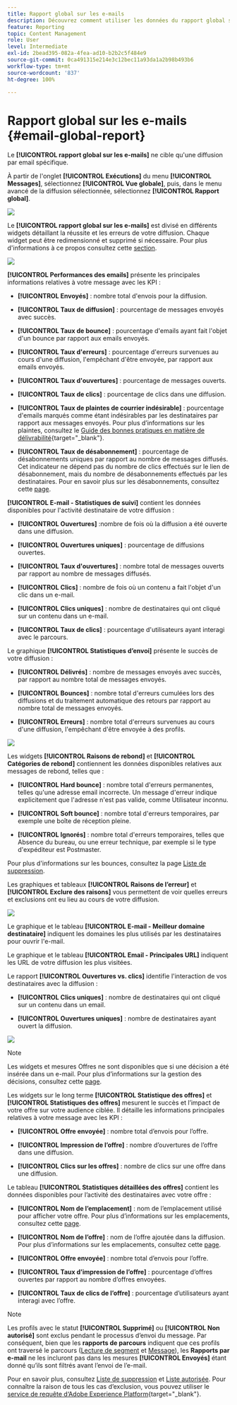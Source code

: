 ```yaml
---
title: Rapport global sur les e-mails
description: Découvrez comment utiliser les données du rapport global sur les e-mails
feature: Reporting
topic: Content Management
role: User
level: Intermediate
exl-id: 2bead395-082a-4fea-ad10-b2b2c5f484e9
source-git-commit: 0ca491315e214e3c12bec11a93da1a2b98b493b6
workflow-type: tm+mt
source-wordcount: '837'
ht-degree: 100%

---
```


# Rapport global sur les e-mails {#email-global-report}

Le **[!UICONTROL rapport global sur les e-mails]** ne cible qu&#39;une diffusion par email spécifique.

À partir de l&#39;onglet **[!UICONTROL Exécutions]** du menu **[!UICONTROL Messages]**, sélectionnez **[!UICONTROL Vue globale]**, puis, dans le menu avancé de la diffusion sélectionnée, sélectionnez **[!UICONTROL Rapport global]**.

![](assets/global_report_3.png)

Le **[!UICONTROL rapport global sur les e-mails]** est divisé en différents widgets détaillant la réussite et les erreurs de votre diffusion. Chaque widget peut être redimensionné et supprimé si nécessaire. Pour plus d&#39;informations à ce propos consultez cette [section](global-report.md#modify-dashboard).

![](assets/global_report_4.png)

**[!UICONTROL Performances des emails]** présente les principales informations relatives à votre message avec les KPI :

* **[!UICONTROL Envoyés]** : nombre total d&#39;envois pour la diffusion.

* **[!UICONTROL Taux de diffusion]** : pourcentage de messages envoyés avec succès.

* **[!UICONTROL Taux de bounce]** : pourcentage d&#39;emails ayant fait l&#39;objet d&#39;un bounce par rapport aux emails envoyés.

* **[!UICONTROL Taux d&#39;erreurs]** : pourcentage d&#39;erreurs survenues au cours d&#39;une diffusion, l&#39;empêchant d&#39;être envoyée, par rapport aux emails envoyés.

* **[!UICONTROL Taux d&#39;ouvertures]** : pourcentage de messages ouverts.

* **[!UICONTROL Taux de clics]** : pourcentage de clics dans une diffusion.

* **[!UICONTROL Taux de plaintes de courrier indésirable]** : pourcentage d&#39;emails marqués comme étant indésirables par les destinataires par rapport aux messages envoyés. Pour plus d’informations sur les plaintes, consultez le [Guide des bonnes pratiques en matière de délivrabilité](https://experienceleague.adobe.com/docs/deliverability-learn/deliverability-best-practice-guide/metrics-for-deliverability/complaints.html?lang=fr#metrics-for-deliverability){target=&quot;_blank&quot;}.

* **[!UICONTROL Taux de désabonnement]** : pourcentage de désabonnements uniques par rapport au nombre de messages diffusés. Cet indicateur ne dépend pas du nombre de clics effectués sur le lien de désabonnement, mais du nombre de désabonnements effectués par les destinataires. Pour en savoir plus sur les désabonnements, consultez cette [page](../messages/consent.md).

**[!UICONTROL E-mail - Statistiques de suivi]** contient les données disponibles pour l&#39;activité destinataire de votre diffusion :

* **[!UICONTROL Ouvertures]** :nombre de fois où la diffusion a été ouverte dans une diffusion.

* **[!UICONTROL Ouvertures uniques]** : pourcentage de diffusions ouvertes.

* **[!UICONTROL Taux d&#39;ouvertures]** : nombre total de messages ouverts par rapport au nombre de messages diffusés.

* **[!UICONTROL Clics]** : nombre de fois où un contenu a fait l&#39;objet d&#39;un clic dans un e-mail.

* **[!UICONTROL Clics uniques]** : nombre de destinataires qui ont cliqué sur un contenu dans un e-mail.

* **[!UICONTROL Taux de clics]** : pourcentage d&#39;utilisateurs ayant interagi avec le parcours.

Le graphique **[!UICONTROL Statistiques d’envoi]** présente le succès de votre diffusion :

* **[!UICONTROL Délivrés]** : nombre de messages envoyés avec succès, par rapport au nombre total de messages envoyés.

* **[!UICONTROL Bounces]** : nombre total d&#39;erreurs cumulées lors des diffusions et du traitement automatique des retours par rapport au nombre total de messages envoyés.

* **[!UICONTROL Erreurs]** : nombre total d&#39;erreurs survenues au cours d&#39;une diffusion, l&#39;empêchant d&#39;être envoyée à des profils.

![](assets/global_report_5.png)

Les widgets **[!UICONTROL Raisons de rebond]** et **[!UICONTROL Catégories de rebond]** contiennent les données disponibles relatives aux messages de rebond, telles que :

* **[!UICONTROL Hard bounce]** : nombre total d&#39;erreurs permanentes, telles qu&#39;une adresse email incorrecte. Un message d&#39;erreur indique explicitement que l&#39;adresse n&#39;est pas valide, comme Utilisateur inconnu.

* **[!UICONTROL Soft bounce]** : nombre total d&#39;erreurs temporaires, par exemple une boîte de réception pleine.

* **[!UICONTROL Ignorés]** : nombre total d&#39;erreurs temporaires, telles que Absence du bureau, ou une erreur technique, par exemple si le type d&#39;expéditeur est Postmaster.

Pour plus d&#39;informations sur les bounces, consultez la page [Liste de suppression](../reports/suppression-list.md).

Les graphiques et tableaux **[!UICONTROL Raisons de l’erreur]** et **[!UICONTROL Exclure des raisons]** vous permettent de voir quelles erreurs et exclusions ont eu lieu au cours de votre diffusion.

![](assets/global_report_6.png)

Le graphique et le tableau **[!UICONTROL E-mail - Meilleur domaine destinataire]** indiquent les domaines les plus utilisés par les destinataires pour ouvrir l&#39;e-mail.

Le graphique et le tableau **[!UICONTROL Email - Principales URL]** indiquent les URL de votre diffusion les plus visitées.

Le rapport **[!UICONTROL Ouvertures vs. clics]** identifie l&#39;interaction de vos destinataires avec la diffusion :

* **[!UICONTROL Clics uniques]** : nombre de destinataires qui ont cliqué sur un contenu dans un email.

* **[!UICONTROL Ouvertures uniques]** : nombre de destinataires ayant ouvert la diffusion.

![](assets/global_report_20.png)

>[!NOTE]
>
>Les widgets et mesures Offres ne sont disponibles que si une décision a été insérée dans un e-mail. Pour plus d’informations sur la gestion des décisions, consultez cette [page](../offers/get-started/starting-offer-decisioning.md).

Les widgets sur le long terme **[!UICONTROL Statistique des offres]** et **[!UICONTROL Statistiques des offres]** mesurent le succès et l’impact de votre offre sur votre audience ciblée. Il détaille les informations principales relatives à votre message avec les KPI :

* **[!UICONTROL Offre envoyée]** : nombre total d’envois pour l’offre.

* **[!UICONTROL Impression de l’offre]** : nombre d’ouvertures de l’offre dans une diffusion.

* **[!UICONTROL Clics sur les offres]** : nombre de clics sur une offre dans une diffusion.

Le tableau **[!UICONTROL Statistiques détaillées des offres]** contient les données disponibles pour l’activité des destinataires avec votre offre :

* **[!UICONTROL Nom de l’emplacement]** : nom de l’emplacement utilisé pour afficher votre offre. Pour plus d’informations sur les emplacements, consultez cette [page](../offers/offer-library/creating-placements.md).

* **[!UICONTROL Nom de l’offre]** : nom de l’offre ajoutée dans la diffusion. Pour plus d’informations sur les emplacements, consultez cette [page](../offers/offer-library/creating-personalized-offers.md).

* **[!UICONTROL Offre envoyée]** : nombre total d’envois pour l’offre.

* **[!UICONTROL Taux d’impression de l’offre]** : pourcentage d’offres ouvertes par rapport au nombre d’offres envoyées.

* **[!UICONTROL Taux de clics de l’offre]** : pourcentage d’utilisateurs ayant interagi avec l’offre.

>[!NOTE]
>
>Les profils avec le statut **[!UICONTROL Supprimé]** ou **[!UICONTROL Non autorisé]** sont exclus pendant le processus d’envoi du message. Par conséquent, bien que les **rapports de parcours** indiquent que ces profils ont traversé le parcours ([Lecture de segment](../building-journeys/read-segment.md) et [Message](../building-journeys/journeys-message.md)), les **Rapports par e-mail** ne les incluront pas dans les mesures **[!UICONTROL Envoyés]** étant donné qu’ils sont filtrés avant l’envoi de l’e-mail.
>
>Pour en savoir plus, consultez [Liste de suppression](suppression-list.md) et [Liste autorisée](../configuration/allow-list.md). Pour connaître la raison de tous les cas d’exclusion, vous pouvez utiliser le [service de requête d‘Adobe Experience Platform](https://experienceleague.adobe.com/docs/experience-platform/query/api/getting-started.html?lang=fr){target=&quot;_blank&quot;}.
